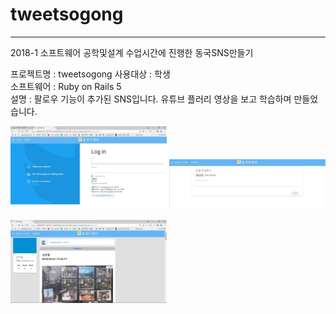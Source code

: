 # tweetsogong

------------------------------------------------------------------------------------------------------------------------------------------
2018-1 소프트웨어 공학및설계 수업시간에 진행한 동국SNS만들기 

프로젝트명 : tweetsogong 
사용대상 : 학생  
소프트웨어 : Ruby on Rails 5  
설명 : 팔로우 기능이 추가된 SNS입니다. 유튜브 플러리 영상을 보고 학습하며 만들었습니다. 

<p>
<img src="1.JPG" width ="250" >
<img src="2.JPG"  width ="250">
</p>
<p>
<img src="3.JPG" width ="250" >
</p>
